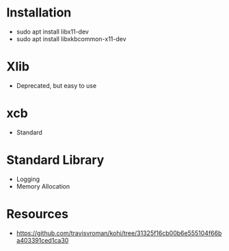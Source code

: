 

# Installation
- sudo apt install libx11-dev
- sudo apt install libxkbcommon-x11-dev

# Xlib
- Deprecated, but easy to use

# xcb
- Standard

# Standard Library
- Logging
- Memory Allocation


# Resources
- https://github.com/travisvroman/kohi/tree/31325f16cb00b6e555104f66ba403391ced1ca30